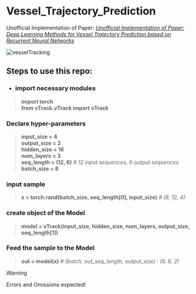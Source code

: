 # Vessel_Trajectory_Prediction

Unofficial Implementation of Paper: _[Unofficial Implementation of Paper: Deep Learning Methods for Vessel Trajectory Prediction based on Recurrent Neural Networks](https://ieeexplore.ieee.org/document/9492102)_

![vesselTracking](https://github.com/user-attachments/assets/8dd6ef95-6084-4a32-8e5a-27651a37f904)

## Steps to use this repo:

- ### import necessary modules
> __import torch__ \
> __from vTrack.vTrack import vTrack__

### Declare hyper-parameters
> __input_size = 4__ \
> __output_size = 2__ \
> __hidden_size = 16__ \
> __num_layers = 3__ \
> __seq_length = (12, 6)__ _# 12 input sequences, 6 output sequences_ \
> __batch_size = 8__

### input sample 
> __x = torch.rand(batch_size, seq_length[0], input_size)__ _# (8, 12, 4)_

### create object of the Model
> __model = vTrack(input_size, hidden_size, num_layers, output_size, seq_length[1])__

### Feed the sample to the Model
> __out = model(x)__ _# (batch, out_seq_length, output_size) : (8, 6, 2)_

> [!WARNING]
> Errors and Omissions expected!
